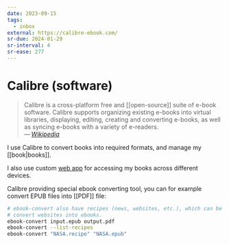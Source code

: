```yaml
---
date: 2023-09-15
tags:
  - inbox
external: https://calibre-ebook.com/
sr-due: 2024-01-29
sr-interval: 4
sr-ease: 277
---
```

# Calibre (software)

> Calibre is a cross-platform free and [[open-source]] suite of e-book software.
> Calibre supports organizing existing e-books into virtual libraries,
> displaying, editing, creating and converting e-books, as well as syncing
> e-books with a variety of e-readers.\
> — <cite>[Wikipedia](https://en.wikipedia.org/wiki/Calibre_\(software\))</cite>

I use Calibre to convert books into required formats, and manage my
[[book|books]].

I also use custom [web app](https://github.com/janeczku/calibre-web) for
accessing my books across different devices.

Calibre providing special ebook converting tool, you can for example convert
EPUB files into [[PDF]] file:

```sh
# ebook-convert also have recipes (news, websites, etc.), which can be used to
# convert websites into ebooks.
ebook-convert input.epub output.pdf
ebook-convert --list-recipes
ebook-convert "NASA.recipe" "NASA.epub"
```
